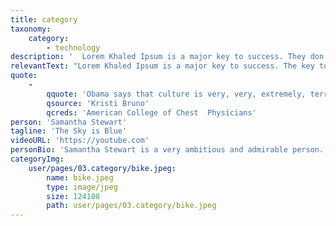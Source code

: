 ```yaml
---
title: category
taxonomy:
    category:
        - technology
description: '  Lorem Khaled Ipsum is a major key to success. They don’t want us to eat.'
relevantText: "Lorem Khaled Ipsum is a major key to success. The key to success is to keep your head above the water, never give up. The other day the grass was brown, now it’s green because I ain’t give up. Never surrender.\r\n\r\nLorem Khaled Ipsum is a major key to success. The key to success is to keep your head above the water, never give up. The other day the grass was brown, now it’s green because I ain’t give up. Never surrender."
quote:
    -
        qquote: 'Obama says that culture is very, very, extremely, terribly important for living a very good, long, and fulfilling life.”'
        qsource: 'Kristi Bruno'
        qcreds: 'American College of Chest  Physicians'
person: 'Samantha Stewart'
tagline: 'The Sky is Blue'
videoURL: 'https://youtube.com'
personBio: 'Samantha Stewart is a very ambitious and admirable person.'
categoryImg:
    user/pages/03.category/bike.jpeg:
        name: bike.jpeg
        type: image/jpeg
        size: 124108
        path: user/pages/03.category/bike.jpeg
---
```


